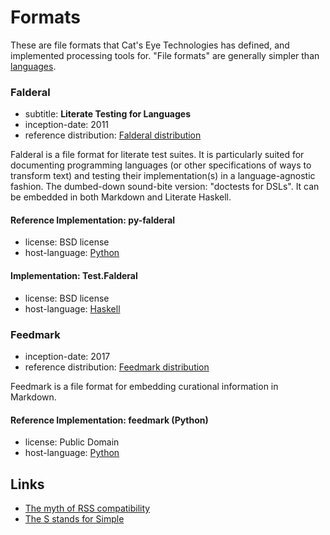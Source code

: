 Formats
=======

These are file formats that Cat's Eye Technologies has defined, and
implemented processing tools for.  "File formats" are generally simpler
than [languages](Languages.md).

### Falderal

*   subtitle: **Literate Testing for Languages**
*   inception-date: 2011
*   reference distribution: [Falderal distribution](http://catseye.tc/distribution/Falderal_distribution)

Falderal is a file format for literate test suites.  It is particularly
suited for documenting programming languages (or other specifications of
ways to transform text) and testing their implementation(s) in a
language-agnostic fashion.  The dumbed-down sound-bite version:
"doctests for DSLs".  It can be embedded in both Markdown and Literate
Haskell.

#### Reference Implementation: py-falderal

*   license: BSD license
*   host-language: [Python][]

#### Implementation: Test.Falderal

*   license: BSD license
*   host-language: [Haskell][]

### Feedmark

*   inception-date: 2017
*   reference distribution: [Feedmark distribution](http://catseye.tc/distribution/Feedmark_distribution)

Feedmark is a file format for embedding curational information in Markdown.

#### Reference Implementation: feedmark (Python)

*   license: Public Domain
*   host-language: [Python][]

Links
-----

*   [The myth of RSS compatibility](http://diveintomark.org/archives/2004/02/04/incompatible-rss)
*   [The S stands for Simple](http://72.249.21.88/nonintersecting/2006/11/15/the-s-stands-for-simple/)

[Python]: http://www.python.org/
[Haskell]: http://www.haskell.org/

